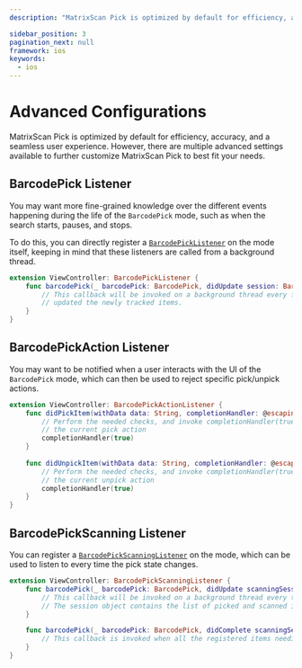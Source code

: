 ```yaml
---
description: "MatrixScan Pick is optimized by default for efficiency, accuracy, and a seamless user experience. However, there are multiple advanced settings available to further customize MatrixScan Pick to best fit your needs.                                                                     "

sidebar_position: 3
pagination_next: null
framework: ios
keywords:
  - ios
---
```


# Advanced Configurations

MatrixScan Pick is optimized by default for efficiency, accuracy, and a seamless user experience. However, there are multiple advanced settings available to further customize MatrixScan Pick to best fit your needs.

## BarcodePick Listener

You may want more fine-grained knowledge over the different events happening during the life of the `BarcodePick` mode, such as when the search starts, pauses, and stops.

To do this, you can directly register a [`BarcodePickListener`](https://docs.scandit.com/7.6/data-capture-sdk/ios/barcode-capture/api/barcode-pick-listener.html#interface-scandit.datacapture.barcode.pick.IBarcodePickListener) on the mode itself, keeping in mind that these listeners are called from a background thread.

```swift
extension ViewController: BarcodePickListener {
    func barcodePick(_ barcodePick: BarcodePick, didUpdate session: BarcodePickSession) {
        // This callback will be invoked on a background thread every frame. The session object contains
        // updated the newly tracked items.
    }
}
```

## BarcodePickAction Listener

You may want to be notified when a user interacts with the UI of the `BarcodePick` mode, which can then be used to reject specific pick/unpick actions.

```swift
extension ViewController: BarcodePickActionListener {
    func didPickItem(withData data: String, completionHandler: @escaping (Bool) -> Void) {
        // Perform the needed checks, and invoke completionHandler(true/false) to allow/reject
        // the current pick action
        completionHandler(true)
    }
    
    func didUnpickItem(withData data: String, completionHandler: @escaping (Bool) -> Void) {
        // Perform the needed checks, and invoke completionHandler(true/false) to allow/reject
        // the current unpick action
        completionHandler(true)
    }
}
```

## BarcodePickScanning Listener

You can register a [`BarcodePickScanningListener`](https://docs.scandit.com/7.6/data-capture-sdk/ios/barcode-capture/api/barcode-pick-scanning-listener.html#interface-scandit.datacapture.barcode.pick.IBarcodePickScanningListener) on the mode, which can be used to listen to every time the pick state changes.

```swift
extension ViewController: BarcodePickScanningListener {
    func barcodePick(_ barcodePick: BarcodePick, didUpdate scanningSession: BarcodePickScanningSession) {
        // This callback will be invoked on a background thread every time the picked state of some item changes.
        // The session object contains the list of picked and scanned items.
    }

    func barcodePick(_ barcodePick: BarcodePick, didComplete scanningSession: BarcodePickScanningSession) {
        // This callback is invoked when all the registered items needing picking have been picked.
    }
}
```